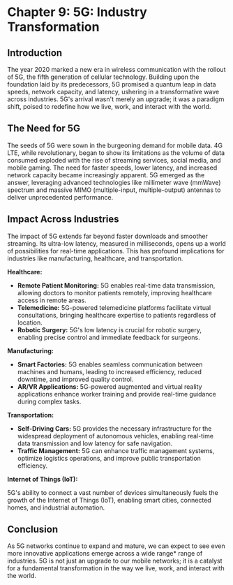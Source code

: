 # Chapter 9: 5G: Industry Transformation

## Introduction

The year 2020 marked a new era in wireless communication with the rollout of 5G, the fifth generation of cellular technology. Building upon the foundation laid by its predecessors, 5G promised a quantum leap in data speeds, network capacity, and latency, ushering in a transformative wave across industries.  5G's arrival wasn't merely an upgrade; it was a paradigm shift, poised to redefine how we live, work, and interact with the world.

## The Need for 5G

The seeds of 5G were sown in the burgeoning demand for mobile data. 4G LTE, while revolutionary, began to show its limitations as the volume of data consumed exploded with the rise of streaming services, social media, and mobile gaming.  The need for faster speeds, lower latency, and increased network capacity became increasingly apparent. 5G emerged as the answer, leveraging advanced technologies like millimeter wave (mmWave) spectrum and massive MIMO (multiple-input, multiple-output) antennas to deliver unprecedented performance.

## Impact Across Industries

The impact of 5G extends far beyond faster downloads and smoother streaming. Its ultra-low latency, measured in milliseconds, opens up a world of possibilities for real-time applications. This has profound implications for industries like manufacturing, healthcare, and transportation.

**Healthcare:**

* **Remote Patient Monitoring:** 5G enables real-time data transmission, allowing doctors to monitor patients remotely, improving healthcare access in remote areas.
* **Telemedicine:** 5G-powered telemedicine platforms facilitate virtual consultations, bringing healthcare expertise to patients regardless of location.
* **Robotic Surgery:** 5G's low latency is crucial for robotic surgery, enabling precise control and immediate feedback for surgeons.

**Manufacturing:**

* **Smart Factories:** 5G enables seamless communication between machines and humans, leading to increased efficiency, reduced downtime, and improved quality control.
* **AR/VR Applications:** 5G-powered augmented and virtual reality applications enhance worker training and provide real-time guidance during complex tasks.

**Transportation:**

* **Self-Driving Cars:** 5G provides the necessary infrastructure for the widespread deployment of autonomous vehicles, enabling real-time data transmission and low latency for safe navigation.
* **Traffic Management:** 5G can enhance traffic management systems, optimize logistics operations, and improve public transportation efficiency.

**Internet of Things (IoT):**

5G's ability to connect a vast number of devices simultaneously fuels the growth of the Internet of Things (IoT), enabling smart cities, connected homes, and industrial automation.

## Conclusion

As 5G networks continue to expand and mature, we can expect to see even more innovative applications emerge across a wide range* range of industries. 5G is not just an upgrade to our mobile networks; it is a catalyst for a fundamental transformation in the way we live, work, and interact with the world.